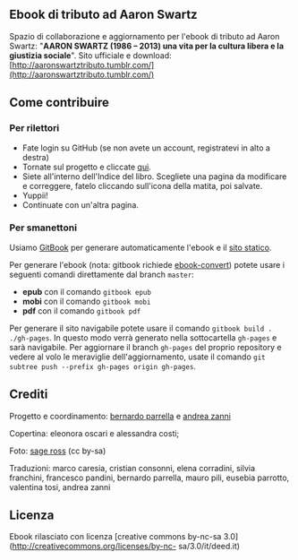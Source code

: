Ebook di tributo ad Aaron Swartz
--------------------------

Spazio di collaborazione e aggiornamento per l'ebook di tributo ad Aaron Swartz: "**AARON SWARTZ (1986 – 2013) una vita per la cultura libera e la giustizia sociale**". 
Sito ufficiale e download: [http://aaronswartztributo.tumblr.com/](http://aaronswartztributo.tumblr.com/)

## Come contribuire

### Per rilettori

* Fate login su GitHub (se non avete un account, registratevi in alto a destra)
* Tornate sul progetto e cliccate [qui](https://github.com/Aubreymcfato/aaronswartz/blob/master/SUMMARY.md).
* Siete all'interno dell'Indice del libro. Scegliete una pagina da modificare e correggere, fatelo cliccando sull'icona della matita, poi salvate. 
* Yuppii! 
* Continuate con un'altra pagina.

### Per smanettoni

Usiamo [GitBook](https://github.com/GitbookIO/gitbook) per generare automaticamente l'ebook e il [sito statico](http://aubreymcfato.github.io/aaronswartz/).

Per generare l'ebook (nota: gitbook richiede [ebook-convert](http://manual.calibre-ebook.com/cli/ebook-convert.html)) potete usare i seguenti comandi direttamente dal branch `master`:

* **epub** con il comando `gitbook epub`
* **mobi** con il comando `gitbook mobi`
* **pdf** con il comando `gitbook pdf`

Per generare il sito navigabile potete usare il comando `gitbook build . ./gh-pages`. In questo modo verrà generato nella sottocartella `gh-pages` e sarà navigabile. Per aggiornare il branch `gh-pages` del proprio repository e vedere al volo le meraviglie dell'aggiornamento, usate il comando `git subtree push --prefix gh-pages origin gh-pages`.


## Crediti

Progetto e coordinamento: 
[bernardo parrella](mailto:bernardo.parrella@mail.com?subject=aaronsw%20ebook) 
e [andrea zanni](mailto:zanni.andrea84@gmail.com?subject=aaronsw%20ebook) 


Copertina:
eleonora oscari e alessandra costi; 


Foto:
[sage ross](https://commons.wikimedia.org/wiki/File:Aaron_Swartz_2_at_Boston_Wikipedia_Meetup,_2009-08-18_.jpg) (cc by-sa)


Traduzioni: marco caresia, cristian consonni, elena corradini,
silvia franchini, francesco pandini, bernardo parrella, mauro pili, eusebia
parrotto, valentina tosi, andrea zanni 

## Licenza

Ebook rilasciato con licenza [creative
commons by-nc-sa 3.0](http://creativecommons.org/licenses/by-nc-
sa/3.0/it/deed.it)
